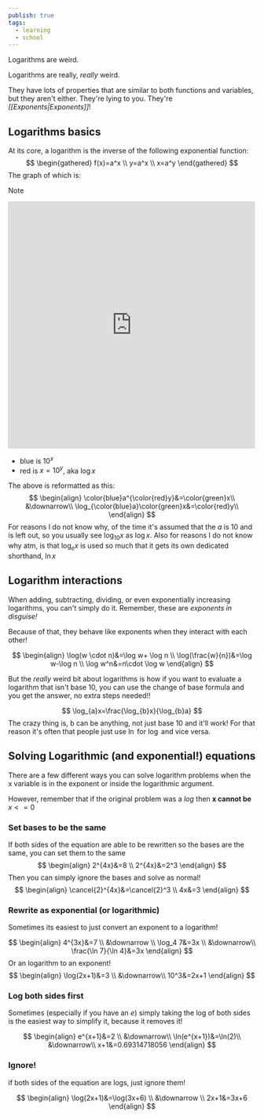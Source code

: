 ```yaml
---
publish: true
tags:
  - learning
  - school
---
```

Logarithms are weird.

Logarithms are really, *really* weird. 

They have lots of properties that are similar to both functions and variables, but they aren't either. They're lying to you. They're *[[Exponents|Exponents]]*!

## Logarithms basics 
At its core, a logarithm is the inverse of the following exponential function:
$$
\begin{gathered}
f(x)=a^x \\
y=a^x \\
x=a^y
\end{gathered}
$$
The graph of which is:
> [!note]
> <iframe src="https://www.desmos.com/calculator/jwzxfnfmrl?embed" width="500" height="500" style="border: 1px solid #ccc" frameborder=0></iframe>
> 
> - blue is $10^x$
> - red is $x=10^y$, aka $\log x$

The above is reformatted as this:
$$
\begin{align}
\color{blue}a^{\color{red}y}&=\color{green}x\\
&\downarrow\\
\log_{\color{blue}a}\color{green}x&=\color{red}y\\
\end{align}
$$
For reasons I do not know why, of the time it's assumed that the $a$ is 10 and is left out, so you usually see $\log_{10}x$ as $\log x$. Also for reasons I do not know why atm, is that $\log_{e}x$ is used so much that it gets its own dedicated shorthand, $\ln x$

## Logarithm interactions
When adding, subtracting, dividing, or even exponentially increasing logarithms, you can't simply do it. Remember, these are *exponents in disguise!*

Because of that, they behave like exponents when they interact with each other!

$$
\begin{align}
\log(w \cdot n)&=\log w+ \log n \\
\log(\frac{w}{n})&=\log w-\log n \\
\log w^n&=n\cdot \log w
\end{align}
$$

But the *really* weird bit about logarithms is how if you want to evaluate a logarithm that isn't base 10, you can use the change of base formula and you get the answer, no extra steps needed!!

$$
\log_{a}x=\frac{\log_{b}x}{\log_{b}a}
$$
The crazy thing is, b can be anything, not just base 10 and it'll work! For that reason it's often that people just use $\ln$ for $\log$ and vice versa.

## Solving Logarithmic (and exponential!) equations

There are a few different ways you can solve logarithm problems when the x variable is in the exponent or inside the logarithmic argument.

However, remember that if the original problem was a $log$ then **x cannot be** $x <= 0$

### Set bases to be the same
If both sides of the equation are able to be rewritten so the bases are the same, you can set them to the same
$$
\begin{align}
2^{4x}&=8 \\
2^{4x}&=2^3
\end{align}
$$
Then you can simply ignore the bases and solve as normal!
$$
\begin{align}
\cancel{2}^{4x}&=\cancel{2}^3 \\
4x&=3
\end{align}
$$
### Rewrite as exponential (or logarithmic)
Sometimes its easiest to just convert an exponent to a logarithm!

$$
\begin{align}
4^{3x}&=7 \\
&\downarrow \\
\log_4 7&=3x \\
&\downarrow\\
\frac{\ln 7}{\ln 4}&=3x
\end{align}
$$
Or an logarithm to an exponent!
$$
\begin{align}
\log(2x+1)&=3 \\
&\downarrow\\
10^3&=2x+1
\end{align}
$$
### Log both sides first
Sometimes (especially if you have an $e$) simply taking the log of both sides is the easiest way to simplify it, because it removes it!

$$
\begin{align}
e^{x+1}&=2 \\
&\downarrow\\
\ln(e^{x+1})&=\ln(2)\\
&\downarrow\\
x+1&=0.69314718056
\end{align}
$$
### Ignore!
if both sides of the equation are logs, just ignore them!

$$
\begin{align}
\log(2x+1)&=\log(3x+6) \\
&\downarrow \\
2x+1&=3x+6
\end{align}
$$